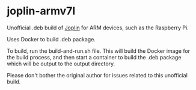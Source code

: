 # joplin-armv7l

Unofficial .deb build of [Joplin](https://joplinapp.org/) for ARM devices, such as the Raspberry Pi.

Uses Docker to build .deb package.

To build, run the build-and-run.sh file. This will build the Docker image for the build process, and then start a container to build the .deb package which will be output to the output directory.

Please don't bother the original author for issues related to this unofficial build.
